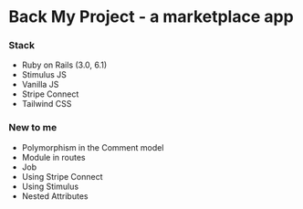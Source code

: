 # Back My Project - a marketplace app


### Stack

- Ruby on Rails (3.0, 6.1)
- Stimulus JS
- Vanilla JS
- Stripe Connect
- Tailwind CSS

### New to me
* Polymorphism in the Comment model
* Module in routes
* Job
* Using Stripe Connect
* Using Stimulus
* Nested Attributes

